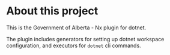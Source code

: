 # About this project
This is the Government of Alberta - Nx plugin for dotnet.

The plugin includes generators for setting up dotnet workspace configuration, and executors for `dotnet` cli commands.
